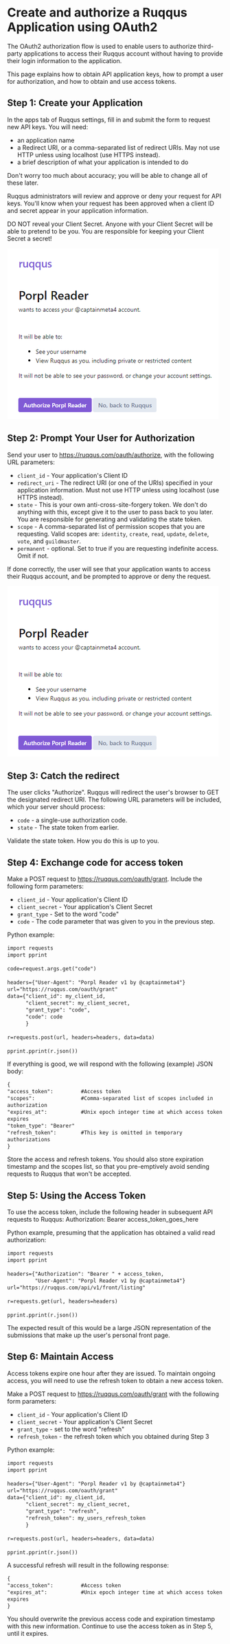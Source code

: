 # Create and authorize a Ruqqus Application using OAuth2
The OAuth2 authorization flow is used to enable users to authorize third-party applications to access their Ruqqus account without having to provide their login information to the application.

This page explains how to obtain API application keys, how to prompt a user for authorization, and how to obtain and use access tokens.

## Step 1: Create your Application
In the apps tab of Ruqqus settings, fill in and submit the form to request new API keys. You will need:

- an application name
- a Redirect URI, or a comma-separated list of redirect URIs. May not use HTTP unless using localhost (use HTTPS instead).
- a brief description of what your application is intended to do

Don't worry too much about accuracy; you will be able to change all of these later.

Ruqqus administrators will review and approve or deny your request for API keys. You'll know when your request has been approved when a client ID and secret appear in your application information.

DO NOT reveal your Client Secret. Anyone with your Client Secret will be able to pretend to be you. You are responsible for keeping your Client Secret a secret!

![](../assets/images/reader.png)


## Step 2: Prompt Your User for Authorization
Send your user to https://ruqqus.com/oauth/authorize, with the following URL parameters:

- `client_id` - Your application's Client ID
- `redirect_uri` - The redirect URI (or one of the URIs) specified in your application information. Must not use HTTP unless using localhost (use HTTPS instead).
- `state` - This is your own anti-cross-site-forgery token. We don't do anything with this, except give it to the user to pass back to you later. You are responsible for generating and validating the state token.
- `scope` - A comma-separated list of permission scopes that you are requesting. Valid scopes are: `identity`, `create`, `read`, `update`, `delete`, `vote`, and `guildmaster`.
- `permanent` - optional. Set to true if you are requesting indefinite access. Omit if not.

If done correctly, the user will see that your application wants to access their Ruqqus account, and be prompted to approve or deny the request.

![](../assets/images/reader.png)



## Step 3: Catch the redirect
The user clicks "Authorize". Ruqqus will redirect the user's browser to GET the designated redirect URI. The following URL parameters will be included, which your server should process:

- `code` - a single-use authorization code.
- `state` - The state token from earlier.

Validate the state token. How you do this is up to you.

## Step 4: Exchange code for access token
Make a POST request to https://ruqqus.com/oauth/grant. Include the following form parameters:

- `client_id` - Your application's Client ID
- `client_secret` - Your application's Client Secret
- `grant_type` - Set to the word "code"
- `code` - The code parameter that was given to you in the previous step.

Python example:

    import requests
    import pprint

    code=request.args.get("code")

    headers={"User-Agent": "Porpl Reader v1 by @captainmeta4"}
    url="https://ruqqus.com/oauth/grant"
    data={"client_id": my_client_id,
          "client_secret": my_client_secret,
          "grant_type": "code",
          "code": code
          }

    r=requests.post(url, headers=headers, data=data)

    pprint.pprint(r.json())
If everything is good, we will respond with the following (example) JSON body:

    {
    "access_token":         #Access token
    "scopes":               #Comma-separated list of scopes included in authorization
    "expires_at":           #Unix epoch integer time at which access token expires
    "token_type": "Bearer"
    "refresh_token":        #This key is omitted in temporary authorizations
    }
Store the access and refresh tokens. You should also store expiration timestamp and the scopes list, so that you pre-emptively avoid sending requests to Ruqqus that won't be accepted.

## Step 5: Using the Access Token
To use the access token, include the following header in subsequent API requests to Ruqqus: Authorization: Bearer access_token_goes_here

Python example, presuming that the application has obtained a valid read authorization:

    import requests
    import pprint

    headers={"Authorization": "Bearer " + access_token,
             "User-Agent": "Porpl Reader v1 by @captainmeta4"}
    url="https://ruqqus.com/api/v1/front/listing"

    r=requests.get(url, headers=headers)

    pprint.pprint(r.json())
The expected result of this would be a large JSON representation of the submissions that make up the user's personal front page.

## Step 6: Maintain Access
Access tokens expire one hour after they are issued. To maintain ongoing access, you will need to use the refresh token to obtain a new access token.

Make a POST request to https://ruqqus.com/oauth/grant with the following form parameters:

- `client_id` - Your application's Client ID
- `client_secret` - Your application's Client Secret
- `grant_type` - set to the word "refresh"
- `refresh_token` - the refresh token which you obtained during Step 3

Python example:

    import requests
    import pprint

    headers={"User-Agent": "Porpl Reader v1 by @captainmeta4"}
    url="https://ruqqus.com/oauth/grant"
    data={"client_id": my_client_id,
          "client_secret": my_client_secret,
          "grant_type": "refresh",
          "refresh_token": my_users_refresh_token
          }

    r=requests.post(url, headers=headers, data=data)

    pprint.pprint(r.json())
A successful refresh will result in the following response:

    {
    "access_token":         #Access token
    "expires_at":           #Unix epoch integer time at which access token expires
    }
You should overwrite the previous access code and expiration timestamp with this new information. Continue to use the access token as in Step 5, until it expires.